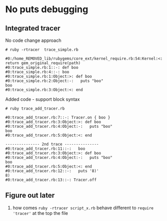 No puts debugging
=================


Integrated tracer
-----------------

No code change approach
```
# ruby -rtracer  trace_simple.rb

#0:/home_REMOVED_lib/rubygems/core_ext/kernel_require.rb:54:Kernel:<:       return gem_original_require(path)
#0:trace_simple.rb:1::-: def boo
#0:trace_simple.rb:4::-: boo
#0:trace_simple.rb:1:Object:>: def boo
#0:trace_simple.rb:2:Object:-:   puts "boo"
boo
#0:trace_simple.rb:3:Object:<: end

```

Added code - support block syntax

```
# ruby trace_add_tracer.rb

#0:trace_add_tracer.rb:7::-: Tracer.on { boo }
#0:trace_add_tracer.rb:3:Object:>: def boo
#0:trace_add_tracer.rb:4:Object:-:   puts "boo"
boo
#0:trace_add_tracer.rb:5:Object:<: end

--------------- 2nd trace ---------------
#0:trace_add_tracer.rb:11::-:   boo
#0:trace_add_tracer.rb:3:Object:>: def boo
#0:trace_add_tracer.rb:4:Object:-:   puts "boo"
boo
#0:trace_add_tracer.rb:5:Object:<: end
#0:trace_add_tracer.rb:12::-:   puts '8)'
8)
#0:trace_add_tracer.rb:13::-: Tracer.off
```


Figure out later
----------------
1. how comes `ruby -rtracer script_x.rb` behave different to `require 'tracer'` at the top the file
